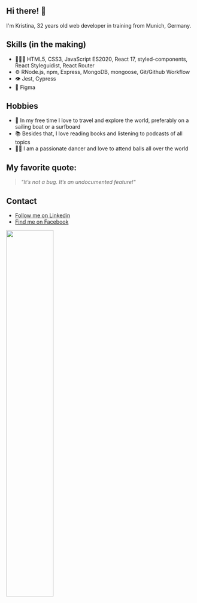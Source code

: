 
## Hi there! 👋
 I'm Kristina, 32 years old web developer in training from Munich, Germany.

## Skills (in the making)
- 👩🏻‍💻 HTML5, CSS3, JavaScript ES2020, React 17, styled-components, React Styleguidist, React Router
- ⚙️ RNode.js, npm, Express, MongoDB, mongoose, Git/Github Workflow
- 👁️ Jest, Cypress
- 💽 Figma


## Hobbies 
- 🌊 In my free time I love to travel and explore the world, preferably on a sailing boat or a surfboard
- 📚 Besides that, I love reading books and listening to podcasts of all topics
- 💃🏻 I am a passionate dancer and love to attend balls all over the world

## My favorite quote:

> _"It’s not a bug. It’s an undocumented feature!"_ 

## Contact
- [Follow me on Linkedin](https://www.linkedin.com/in/kristina-von-thun-hohenstein-08277946/)
- [Find me on Facebook](https://www.facebook.com/kristina.voitvonthunhohenstein/)

 <img src="https://user-images.githubusercontent.com/93935781/140906211-49d5a642-ee5d-4163-9d3e-a54e4b69761e.gif" width=50% height=50%>
